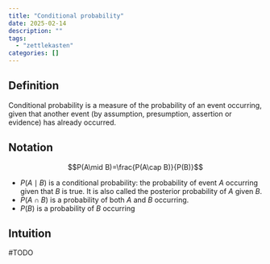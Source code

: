 ```yaml
---
title: "Conditional probability"
date: 2025-02-14
description: ""
tags: 
  - "zettlekasten"
categories: []
---
```


## Definition
Conditional probability is a measure of the probability of an event occurring, given that another event (by assumption, presumption, assertion or evidence) has already occurred.

## Notation
$$P(A\mid B)=\frac{P(A\cap B)}{P(B)}$$
- $P(A\mid B)$ is a conditional probability: the probability of event $A$ occurring given that $B$ is true. It is also called the posterior probability of $A$ given $B$.
- $P(A\cap B)$ is a probability of both $A$ and $B$ occurring. 
- $P(B)$ is a probability of $B$ occurring

## Intuition
#TODO 